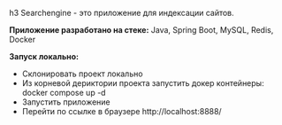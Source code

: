 h3 Searchengine - это приложение для индексации сайтов.

**Приложение разработано на стеке:** Java, Spring Boot, MySQL, Redis, Docker

**Запуск локально:**
* Склонировать проект локально
* Из корневой дериктории проекта запустить докер контейнеры: docker compose up -d
* Запустить приложение
* Перейти по ссылке в браузере http://localhost:8888/
